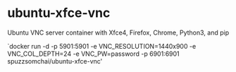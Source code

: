 # ubuntu-xfce-vnc
Ubuntu VNC server container with Xfce4, Firefox, Chrome, Python3, and pip

 `docker run -d -p 5901:5901 -e VNC_RESOLUTION=1440x900 -e VNC_COL_DEPTH=24 -e VNC_PW=password -p 6901:6901 spuzzsomchai/ubuntu-xfce-vnc'
  
